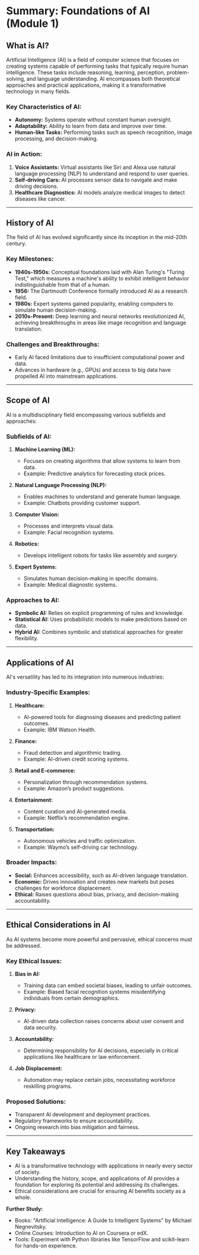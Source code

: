 # **Summary: Foundations of AI (Module 1\)**

## **What is AI?**

Artificial Intelligence (AI) is a field of computer science that focuses on creating systems capable of performing tasks that typically require human intelligence. These tasks include reasoning, learning, perception, problem-solving, and language understanding. AI encompasses both theoretical approaches and practical applications, making it a transformative technology in many fields.

### **Key Characteristics of AI:**

* **Autonomy:** Systems operate without constant human oversight.  
* **Adaptability:** Ability to learn from data and improve over time.  
* **Human-like Tasks:** Performing tasks such as speech recognition, image processing, and decision-making.

### **AI in Action:**

1. **Voice Assistants:** Virtual assistants like Siri and Alexa use natural language processing (NLP) to understand and respond to user queries.  
2. **Self-driving Cars:** AI processes sensor data to navigate and make driving decisions.  
3. **Healthcare Diagnostics:** AI models analyze medical images to detect diseases like cancer.

---

## **History of AI**

The field of AI has evolved significantly since its inception in the mid-20th century.

### **Key Milestones:**

* **1940s-1950s:** Conceptual foundations laid with Alan Turing's "Turing Test," which measures a machine's ability to exhibit intelligent behavior indistinguishable from that of a human.  
* **1956:** The Dartmouth Conference formally introduced AI as a research field.  
* **1980s:** Expert systems gained popularity, enabling computers to simulate human decision-making.  
* **2010s-Present:** Deep learning and neural networks revolutionized AI, achieving breakthroughs in areas like image recognition and language translation.

### **Challenges and Breakthroughs:**

* Early AI faced limitations due to insufficient computational power and data.  
* Advances in hardware (e.g., GPUs) and access to big data have propelled AI into mainstream applications.

---

## **Scope of AI**

AI is a multidisciplinary field encompassing various subfields and approaches:

### **Subfields of AI:**

1. **Machine Learning (ML):**

   * Focuses on creating algorithms that allow systems to learn from data.  
   * Example: Predictive analytics for forecasting stock prices.  
2. **Natural Language Processing (NLP):**

   * Enables machines to understand and generate human language.  
   * Example: Chatbots providing customer support.  
3. **Computer Vision:**

   * Processes and interprets visual data.  
   * Example: Facial recognition systems.  
4. **Robotics:**

   * Develops intelligent robots for tasks like assembly and surgery.  
5. **Expert Systems:**

   * Simulates human decision-making in specific domains.  
   * Example: Medical diagnostic systems.

### **Approaches to AI:**

* **Symbolic AI:** Relies on explicit programming of rules and knowledge.  
* **Statistical AI:** Uses probabilistic models to make predictions based on data.  
* **Hybrid AI:** Combines symbolic and statistical approaches for greater flexibility.

---

## **Applications of AI**

AI's versatility has led to its integration into numerous industries:

### **Industry-Specific Examples:**

1. **Healthcare:**

   * AI-powered tools for diagnosing diseases and predicting patient outcomes.  
   * Example: IBM Watson Health.  
2. **Finance:**

   * Fraud detection and algorithmic trading.  
   * Example: AI-driven credit scoring systems.  
3. **Retail and E-commerce:**

   * Personalization through recommendation systems.  
   * Example: Amazon’s product suggestions.  
4. **Entertainment:**

   * Content curation and AI-generated media.  
   * Example: Netflix’s recommendation engine.  
5. **Transportation:**

   * Autonomous vehicles and traffic optimization.  
   * Example: Waymo’s self-driving car technology.

### **Broader Impacts:**

* **Social:** Enhances accessibility, such as AI-driven language translation.  
* **Economic:** Drives innovation and creates new markets but poses challenges for workforce displacement.  
* **Ethical:** Raises questions about bias, privacy, and decision-making accountability.

---

## **Ethical Considerations in AI**

As AI systems become more powerful and pervasive, ethical concerns must be addressed.

### **Key Ethical Issues:**

1. **Bias in AI:**

   * Training data can embed societal biases, leading to unfair outcomes.  
   * Example: Biased facial recognition systems misidentifying individuals from certain demographics.  
2. **Privacy:**

   * AI-driven data collection raises concerns about user consent and data security.  
3. **Accountability:**

   * Determining responsibility for AI decisions, especially in critical applications like healthcare or law enforcement.  
4. **Job Displacement:**

   * Automation may replace certain jobs, necessitating workforce reskilling programs.

### **Proposed Solutions:**

* Transparent AI development and deployment practices.  
* Regulatory frameworks to ensure accountability.  
* Ongoing research into bias mitigation and fairness.

---

## **Key Takeaways**

* AI is a transformative technology with applications in nearly every sector of society.  
* Understanding the history, scope, and applications of AI provides a foundation for exploring its potential and addressing its challenges.  
* Ethical considerations are crucial for ensuring AI benefits society as a whole.

**Further Study:**

* Books: "Artificial Intelligence: A Guide to Intelligent Systems" by Michael Negnevitsky.  
* Online Courses: Introduction to AI on Coursera or edX.  
* Tools: Experiment with Python libraries like TensorFlow and scikit-learn for hands-on experience.

